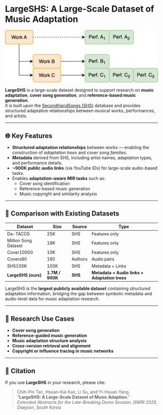 # LargeSHS: A Large-Scale Dataset of Music Adaptation
![alt text](https://github.com/tanchihpin0517/LargeSHS/blob/main/adaption.png?raw=true)

**LargeSHS** is a large-scale dataset designed to support research on **music adaptation**, **cover song generation**, and **reference-based music generation**.  
It is built upon the [SecondHandSongs (SHS)](https://secondhandsongs.com) database and provides structured adaptation relationships between musical works, performances, and artists.

---

## 🌐 Key Features

- **Structured adaptation relationships** between works — enabling the construction of *adaptation trees* and *cover song families*.
- **Metadata** derived from SHS, including artist names, adaptation types, and performance details.
- **~900K public audio links** (via YouTube IDs) for large-scale audio-based tasks.
- Enables **adaptation-aware MIR tasks** such as:
  - Cover song identification  
  - Reference-based music generation  
  - Music copyright and similarity analysis  

---

## 🧩 Comparison with Existing Datasets

| Dataset | Size | Source | Type |
|----------|-------|---------|------|
| Da-TACOS | 25K | SHS | Features only |
| Million Song Dataset | 18K | SHS | Features only |
| Cover10000 | 10K | SHS | Features only |
| Covers80 | 160 | Authors | Audio pairs |
| SHS100K | 100K | SHS | Metadata + Links |
| **LargeSHS (ours)** | **1.7M / 900K** | **SHS** | **Metadata + Audio links + Adaptation trees** |

LargeSHS is the **largest publicly available dataset** containing structured adaptation information, bridging the gap between symbolic metadata and audio-level data for music adaptation research.

---

## 🧠 Research Use Cases

- **Cover song generation**  
- **Reference-guided music generation**  
- **Music adaptation structure analysis**  
- **Cross-version retrieval and alignment**  
- **Copyright or influence tracing in music networks**

---

## 📄 Citation

If you use **LargeSHS** in your research, please cite:

> Chih-Pin Tan, Hsuan-Kai Kao, Li Su, and Yi-Hsuan Yang.  
> “**LargeSHS: A Large-Scale Dataset of Music Adaption**.”  
> *Extended Abstracts for the Late-Breaking Demo Session, ISMIR 2025, Daejeon, South Korea.*  

